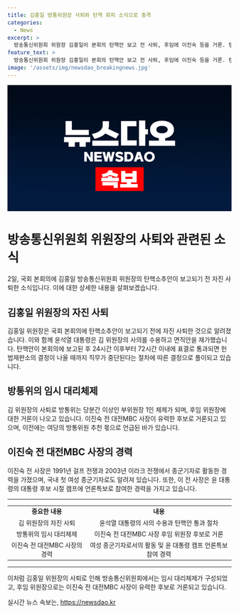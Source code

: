 ```yaml
---
title: 김홍일 방통위원장 사퇴와 탄핵 회피 소식으로 충격
categories:
  - News
excerpt: >
  방송통신위원회 위원장 김홍일이 본회의 탄핵안 보고 전 사퇴, 후임에 이진숙 등을 거론. 탄핵으로 인한 업무 중단 방지를 위한 조치로 풀이. 탄핵안 발의 이유는 방통위 2인 체제, 공영방송 이사 선임 등. 이 전 사장의 경력과 후임 방통위원장으로의 유력성에 대한 언급.
feature_text: >
  방송통신위원회 위원장 김홍일이 본회의 탄핵안 보고 전 사퇴, 후임에 이진숙 등을 거론. 탄핵으로 인한 업무 중단 방지를 위한 조치로 풀이. 탄핵안 발의 이유는 방통위 2인 체제, 공영방송 이사 선임 등. 이 전 사장의 경력과 후임 방통위원장으로의 유력성에 대한 언급.
image: '/assets/img/newsdao_breakingnews.jpg'
---
```


<p><img src="/assets/img/newsdao_breakingnews.jpg" alt="cryptoinkorea 속보" /></p>

<h1 data-ke-size="size30">방송통신위원회 위원장의 사퇴와 관련된 소식</h1>

<p data-ke-size="size16">2일, 국회 본회의에 김홍일 방송통신위원회 위원장의 탄핵소추안이 보고되기 전 자진 사퇴한 소식입니다. 이에 대한 상세한 내용을 살펴보겠습니다.</p>

<h2 data-ke-size="size26">김홍일 위원장의 자진 사퇴</h2>

<p data-ke-size="size16">김홍일 위원장은 국회 본회의에 탄핵소추안이 보고되기 전에 자진 사퇴한 것으로 알려졌습니다. 이와 함께 윤석열 대통령은 김 위원장의 사의를 수용하고 면직안을 재가했습니다. 탄핵안이 본회의에 보고된 후 24시간 이후부터 72시간 이내에 표결로 통과되면 헌법재판소의 결정이 나올 때까지 직무가 중단된다는 절차에 따른 결정으로 풀이되고 있습니다.</p>

<h2 data-ke-size="size26">방통위의 임시 대리체제</h2>

<p data-ke-size="size16">김 위원장의 사퇴로 방통위는 당분간 이상인 부위원장 1인 체제가 되며, 후임 위원장에 대한 거론이 나오고 있습니다. 이진숙 전 대전MBC 사장이 유력한 후보로 거론되고 있으며, 이전에는 여당의 방통위원 추천 몫으로 언급된 바가 있습니다.</p>

<h2 data-ke-size="size26">이진숙 전 대전MBC 사장의 경력</h2>

<p data-ke-size="size16">이진숙 전 사장은 1991년 걸프 전쟁과 2003년 이라크 전쟁에서 종군기자로 활동한 경력을 가졌으며, 국내 첫 여성 종군기자로도 알려져 있습니다. 또한, 이 전 사장은 윤 대통령의 대통령 후보 시절 캠프에 언론특보로 참여한 경력을 가지고 있습니다.</p>

<hr>

<table>
    <tr>
        <td style="text-align: center; height: 17px;"><b>중요한 내용</b></td>
        <td style="text-align: center; height: 17px;"><b>내용</b></td>
    </tr>
    <tr>
        <td style="text-align: center; height: 17px;">김 위원장의 자진 사퇴</td>
        <td style="text-align: center; height: 17px;">윤석열 대통령의 사의 수용과 탄핵안 통과 절차</td>
    </tr>
    <tr>
        <td style="text-align: center; height: 17px;">방통위의 임시 대리체제</td>
        <td style="text-align: center; height: 17px;">이진숙 전 대전MBC 사장 후임 위원장 후보로 거론</td>
    </tr>
    <tr>
        <td style="text-align: center; height: 17px;">이진숙 전 대전MBC 사장의 경력</td>
        <td style="text-align: center; height: 17px;">여성 종군기자로서의 활동 및 윤 대통령 캠프 언론특보 참여 경력</td>
    </tr>
</table>

<hr>

<p data-ke-size="size16">이처럼 김홍일 위원장의 사퇴로 인해 방송통신위원회에서는 임시 대리체제가 구성되었고, 후임 위원장으로는 이진숙 전 대전MBC 사장이 유력한 후보로 거론되고 있습니다.</p>
실시간 뉴스 속보는, <a href="https://newsdao.kr" rel="dofollow">https://newsdao.kr</a>


